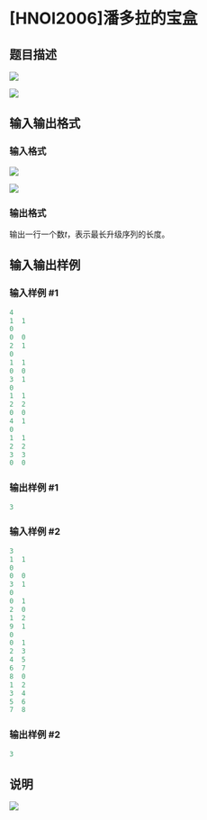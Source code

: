 # [HNOI2006]潘多拉的宝盒

## 题目描述

 ![](https://cdn.luogu.com.cn/upload/pic/1372.png)

![](https://cdn.luogu.com.cn/upload/pic/1373.png)

## 输入输出格式

### 输入格式

 ![](https://cdn.luogu.com.cn/upload/pic/1374.png)

![](https://cdn.luogu.com.cn/upload/pic/1375.png)

### 输出格式

输出一行一个数$t$，表示最长升级序列的长度。

## 输入输出样例

### 输入样例 #1

```cpp
4
1  1
0
0  0
2  1
0
1  1
0  0
3  1
0
1  1
2  2
0  0
4  1
0
1  1
2  2
3  3
0  0
```


### 输出样例 #1

```cpp
3
```


### 输入样例 #2

```cpp
3
1  1
0
0  0
3  1
0
0  1
2  0
1  2
9  1
0
0  1
2  3
4  5
6  7
8  0
1  2
3  4
5  6
7  8
```


### 输出样例 #2

```cpp
3
```


## 说明

![](https://cdn.luogu.com.cn/upload/pic/1380.png)

